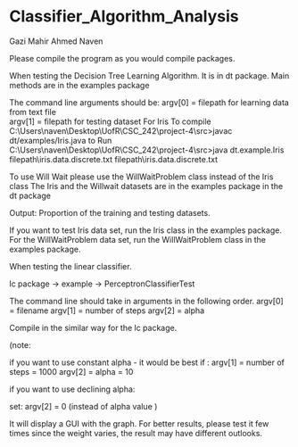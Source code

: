 # Classifier_Algorithm_Analysis
Gazi Mahir Ahmed Naven 

Please compile the program as you would compile packages.

When testing the Decision Tree Learning Algorithm. It is in dt package. Main methods are in the examples package

The command line arguments should be: 
argv[0] = filepath for learning data from text file  
argv[1] = filepath for testing dataset 
For Iris 
To compile
C:\Users\naven\Desktop\UofR\CSC_242\project-4\src>javac dt/examples/Iris.java
to Run
C:\Users\naven\Desktop\UofR\CSC_242\project-4\src>java dt.example.Iris filepath\iris.data.discrete.txt filepath\iris.data.discrete.txt

To use Will Wait please use the WillWaitProblem class instead of the Iris class
The Iris and the Willwait datasets are in the examples package in the dt package

Output: Proportion of the training and testing datasets. 

If you want to test Iris data set, run the Iris class in the examples package. 
For the WillWaitProblem data set, run the WillWaitProblem class in the examples package. 

When testing the linear classifier.  

lc package -> example -> PerceptronClassifierTest

The command line should take in arguments in the following order.
argv[0] = filename 
argv[1] = number of steps
argv[2] = alpha  

Compile in the similar way for the lc package.

(note: 

if you want to use constant alpha - it would be best if : 
argv[1] = number of steps = 1000 
argv[2] = alpha = 10 

if you want to use declining alpha: 

set: argv[2] = 0 (instead of alpha value )
   
It will display a GUI with the graph. For better results, please test it few times since the weight varies, the result may have different outlooks.  
